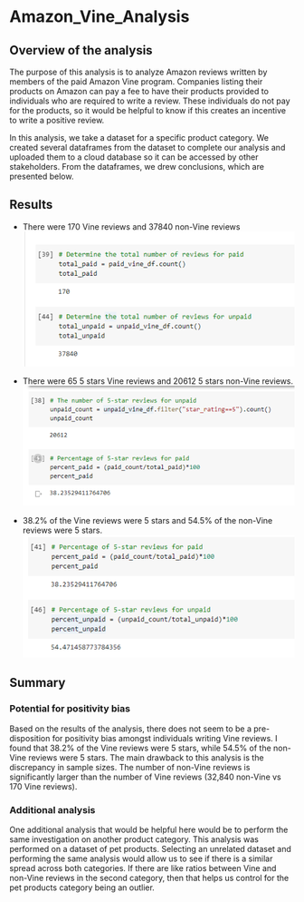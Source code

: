 # Amazon_Vine_Analysis
## Overview of the analysis
The purpose of this analysis is to analyze Amazon reviews written by members of the paid Amazon Vine program. Companies listing their products on Amazon can pay a fee to have their products provided to individuals who are required to write a review. These individuals do not pay for the products, so it would be helpful to know if this creates an incentive to write a positive review. 

In this analysis, we take a dataset for a specific product category. We created several dataframes from the dataset to complete our analysis and uploaded them to a cloud database so it can be accessed by other stakeholders. From the dataframes, we drew conclusions, which are presented below. 

## Results
* There were 170 Vine reviews and 37840 non-Vine reviews
![Vine vs non-Vine totals](/images/image_1.PNG)

* There were 65 5 stars Vine reviews and 20612 5 stars non-Vine reviews. 
![5 stars Vine vs non-Vine](/images/image_2.PNG)

* 38.2% of the Vine reviews were 5 stars and 54.5% of the non-Vine reviews were 5 stars. 
![% of 5 stars Vine vs non-Vine](/images/image_3.PNG)

## Summary
### Potential for positivity bias
Based on the results of the analysis, there does not seem to be a pre-disposition for positivity bias amongst individuals writing Vine reviews. I found that 38.2% of the Vine reviews were 5 stars, while 54.5% of the non-Vine reviews were 5 stars. The main drawback to this analysis is the discrepancy in sample sizes. The number of non-Vine reviews is significantly larger than the number of Vine reviews (32,840 non-Vine vs 170 Vine reviews). 

### Additional analysis
One additional analysis that would be helpful here would be to perform the same investigation on another product category. This analysis was performed on a dataset of pet products. Selecting an unrelated dataset and performing the same analysis would allow us to see if there is a similar spread across both categories. If there are like ratios between Vine and non-Vine reviews in the second category, then that helps us control for the pet products category being an outlier.
